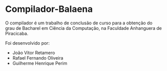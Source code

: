 Compilador-Balaena
==================
O compilador é um trabalho de conclusão de curso para a obtenção do grau de Bacharel em Ciência da Computação, na Faculdade Anhanguera de Piracicaba.

Foi desenvolvido por:
* João Vitor Retamero
* Rafael Fernando Oliveira
* Guilherme Henrique Perim
